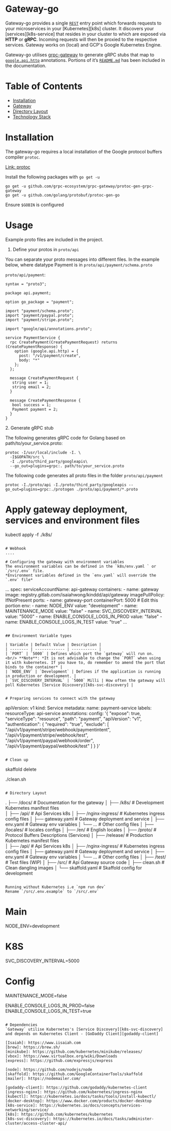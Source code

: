 # Gateway-go
Gateway-go provides a single [`REST`](https://en.m.wikipedia.org/wiki/Representational_state_transfer ) entry point which forwards requests to your microservices in your [Kubernetes][k8s] cluster. It discovers your [services][k8s-service] that resides in your cluster to which are exposed via **HTTP** or **gRPC**. Incoming requests will then be proxied to the respective services. Gateway works on (local) and GCP's Google Kubernetes Engine. 

Gateway-go utilises [grpc-gateway](https://github.com/grpc-ecosystem/grpc-gateway) to generate gRPC stubs that map to [`google.api.http`](https://github.com/googleapis/googleapis/blob/master/google/api/http.proto#L46) annotations. Portions of it’s [`README.md`](https://github.com/grpc-ecosystem/grpc-gateway/blob/master/README.md) has been included in the documentation.


# Table of Contents
* [Installation](#Installation)
* [Gateway](#gateway)
* [Directory Layout](#Directory-Layout)
* [Technology Stack](#technology-stack)

# Installation
The gateway-go requires a local installation of the Google protocol buffers compiler `protoc`.

[Link: protoc](https://github.com/protocolbuffers/protobuf/releases)

Install the following packages with `go get -u`

```
go get -u github.com/grpc-ecosystem/grpc-gateway/protoc-gen-grpc-gateway
go get -u github.com/golang/protobuf/protoc-gen-go
```

Ensure `$GOBIN` is configured

# Usage
Example proto files are included in the project.


1. Define your protos in `proto/api`

You can separate your proto messages into different files. In the example below, where datatype Payment is in `proto/api/payment/schema.proto` 

`proto/api/payment`:

```
syntax = "proto3";

package api.payment;

option go_package = "payment";

import "payment/schema.proto";
import "payment/paypal.proto";
import "payment/stripe.proto";

import "google/api/annotations.proto";

service PaymentService {
  rpc CreatePayment(CreatePaymentRequest) returns (CreatePaymentResponse) {
    option (google.api.http) = {
      post: "/v1/payment/create",
      body: "*"
    };
  };

  message CreatePaymentRequest {
   string user = 1;
   string email = 2;
  }

  message CreatePaymentResponse {
   bool success = 1;
   Payment payment = 2;
  }
}

```

2\. Generate gRPC stub

The following generates gRPC code for Golang based on path/to/your_service.proto:

```
protoc -I/usr/local/include -I. \
  -I$GOPATH/src \
  -I ./proto/third_party/googleapis\
  --go_out=plugins=grpc:. path/to/your_service.proto
```

The following code generates all proto files in the folder `proto/api/payment`

```
protoc -I./proto/api -I./proto/third_party/googleapis --go_out=plugins=grpc:./protogen ./proto/api/payment/*.proto
```


# Apply gateway deployment, services and environment files
kubectl apply -f ./k8s/

```

# Webhook
....

# Configuring the gateway with environment variables
The environment variables can be defined in the `k8s/env.yaml ` or `/src/.env` file.  
*Environment variables defined in the `env.yaml` will override the `.env` file*  

```
...
    spec:
      serviceAccountName: api-gateway
      containers:
        - name: gateway
          image: registry.gitlab.com/isaiahwong/kinddd/api/gateway
          imagePullPolicy: IfNotPresent
          ports:
            - name: gateway-port
              containerPort: 5000
          # Edit this portion
          env:
          - name: NODE_ENV
            value: "development"
          - name: MAINTENANCE_MODE
            value: "false"
          - name: SVC_DISCOVERY_INTERVAL
            value: "5000"
          - name: ENABLE_CONSOLE_LOGS_IN_PROD
            value: "false"
          - name: ENABLE_CONSOLE_LOGS_IN_TEST
            value: "true"
...
```

## Environment Variable types

| Variable | Default Value | Description | 
| -------- | ------------- | ----------- | 
| `PORT` | `5000` | Defines which port the `gateway` will run on. <br/> **Note**: *It is not advisable to change the `PORT` when using it with kubernetes. If you have to, do remember to amend the port that binds to the container* |
| `NODE_ENV` | `Development` | Defines if the application is running in production or development. |
| `SVC_DISCOVERY_INTERVAL` | `5000` Milli | How often the gateway will poll Kubernetes [Service Discovery][k8s-svc-discovery] |


# Preparing services to connect with the gateway
```
apiVersion: v1
kind: Service
metadata:
  name: payment-service
  labels:
    resourceType: api-service
  annotations:
    config: '{
      "expose": true,
      "serviceType": "resource",
      "path": "payment",
      "apiVersion": "v1",
      "authentication": {
        "required": "true",
        "exclude": [
          "/api/v1/payment/stripe/webhook/paymentintent",
          "/api/v1/payment/stripe/webhook/test",
          "/api/v1/payment/paypal/webhook/order",
          "/api/v1/payment/paypal/webhook/test"
        ]
      }
    }'
```

# Clean up
```
skaffold delete 

./clean.sh
```

# Directory Layout
```
.
├── /docs/                      # Documentation for the gateway
│
├── /k8s/                       # Development Kubernetes manifest files    
│   ├── /api/                   # Api Services k8s
│   ├── /nginx-ingress/         # Kubernetes ingress config files
│   ├── gateway.yaml            # Gateway deployment and service
│   ├── env.yaml                # Gateway env variables
│   └── ...                     # Other config files 
│
├── /locales/                   # locales configs
│   ├── /en/                    # English locales
│
├── /proto/                     # Protocol Buffers Descriptions (Services)
│
├── /release/                   # Production Kubernetes manifest files    
│   ├── /api/                   # Api Services k8s
│   ├── /nginx-ingress/         # Kubernetes ingress config files
│   ├── gateway.yaml            # Gateway deployment and service
│   ├── env.yaml                # Gateway env variables
│   └── ...                     # Other config files 
│
├── /test/                      # Test files (WIP)
│
├── /src/                       # Api Gateway source code
│
├── clean.sh                    #  Clean dangling images
│
└── skaffold.yaml               #  Skaffold config for development
```

Running without Kubernetes i.e `npm run dev`  
Rename `/src/.env.example` to `/src/.env`
```
# Main
NODE_ENV=development

# K8S
SVC_DISCOVERY_INTERVAL=5000

# Config
MAINTENANCE_MODE=false

ENABLE_CONSOLE_LOGS_IN_PROD=false
ENABLE_CONSOLE_LOGS_IN_TEST=true
```

# Dependencies
`Gateway` utilise Kubernetes's [Service Discovery][k8s-svc-discovery] and depends on Kubernetes Client - [GoDaddy Client][godaddy-client]

[Isaiah]: https://www.iisaiah.com
[brew]: https://brew.sh/
[minikube]: https://github.com/kubernetes/minikube/releases/  
[vbox]: https://www.virtualbox.org/wiki/Downloads
[express]: https://github.com/expressjs/express

[node]: https://github.com/nodejs/node
[skaffold]: https://github.com/GoogleContainerTools/skaffold
[mailer]: https://nodemailer.com/

[godaddy-client]: https://github.com/godaddy/kubernetes-client
[ingress-nginx]: https://github.com/kubernetes/ingress-nginx
[kubectl]: https://kubernetes.io/docs/tasks/tools/install-kubectl/
[docker-desktop]: https://www.docker.com/products/docker-desktop
[k8s-service]: https://kubernetes.io/docs/concepts/services-networking/service/
[k8s]: https://github.com/kubernetes/kubernetes
[k8s-svc-discovery]: https://kubernetes.io/docs/tasks/administer-cluster/access-cluster-api/